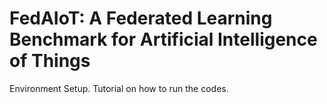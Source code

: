# FedAIoT: A Federated Learning Benchmark for Artificial Intelligence of Things
Environment Setup. 
Tutorial on how to run the codes.
